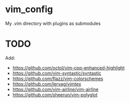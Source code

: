 # vim_config
My .vim directory with plugins as submodules

# TODO
Add:
- https://github.com/octol/vim-cpp-enhanced-highlight
- https://github.com/vim-syntastic/syntastic
- https://github.com/flazz/vim-colorschemes
- https://github.com/lervag/vimtex
- https://github.com/vim-airline/vim-airline
- https://github.com/sheerun/vim-polyglot
